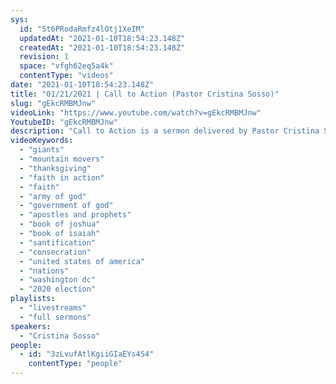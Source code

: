 ```yaml
---
sys:
  id: "5t6PRodaRmfz4lOtj1XeIM"
  updatedAt: "2021-01-10T18:54:23.148Z"
  createdAt: "2021-01-10T18:54:23.148Z"
  revision: 1
  space: "vfgh62eq5a4k"
  contentType: "videos"
date: "2021-01-10T18:54:23.148Z"
title: "01/21/2021 | Call to Action (Pastor Cristina Sosso)"
slug: "gEkcRMBMJnw"
videoLink: "https://www.youtube.com/watch?v=gEkcRMBMJnw"
YoutubeID: "gEkcRMBMJnw"
description: "Call to Action is a sermon delivered by Pastor Cristina Sosso on January 10th, 2021 at Freedom Fellowship Church International."
videoKeywords:
  - "giants"
  - "mountain movers"
  - "thanksgiving"
  - "faith in action"
  - "faith"
  - "army of god"
  - "government of god"
  - "apostles and prophets"
  - "book of joshua"
  - "book of isaiah"
  - "santification"
  - "consecration"
  - "united states of america"
  - "nations"
  - "washington dc"
  - "2020 election"
playlists:
  - "livestreams"
  - "full sermons"
speakers:
  - "Cristina Sosso"
people:
  - id: "3zLvufAtlKgiiGIaEYs4S4"
    contentType: "people"
---
```

